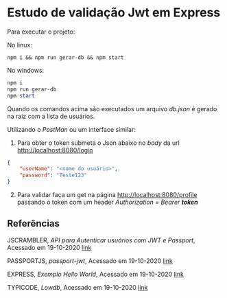 # Estudo de validação Jwt em Express

Para executar o projeto:

No linux:
  ~~~ terminal
  npm i && npm run gerar-db && npm start
  ~~~

No windows:
  ~~~ PowerShell
  npm i
  npm run gerar-db
  npm start
  ~~~

Quando os comandos acima são executados um arquivo *db.json* é gerado na raiz com a lista de usuários.

Utilizando o *PostMan* ou um interface similar:

1. Para obter o token submeta o Json abaixo no *body* da url [http://localhost:8080/login](http://localhost:8080/login)
  ~~~ json
  {
      "userName": "<nome do usuário>",
      "password": "Teste123"
  }
  ~~~

2. Para validar faça um get na página [http://localhost:8080/profile](http://localhost:8080/profile) passando o token com um header *Authorization = Bearer **token***

## Referências

JSCRAMBLER, *API para Autenticar usuários com JWT e Passport*, Acessado em 19-10-2020 [link](https://tableless.com.br/autenticar-usuarios-com-jwt-e-passport/)

PASSPORTJS, *passport-jwt*, Acessado em 19-10-2020 [link](http://www.passportjs.org/packages/passport-jwt/)

EXPRESS, *Exemplo Hello World*, Acessado em 19-10-2020  [link](https://expressjs.com/pt-br/starter/hello-world.html)

TYPICODE, *Lowdb*, Acessado em 19-10-2020  [link](https://github.com/typicode/lowdb)